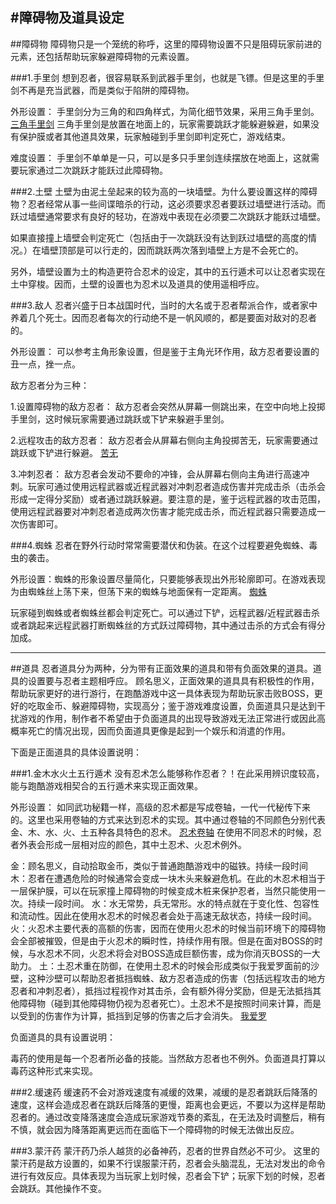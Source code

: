 ﻿
#障碍物及道具设定
------

##障碍物
障碍物只是一个笼统的称呼，这里的障碍物设置不只是阻碍玩家前进的元素，还包括帮助玩家躲避障碍物的元素设置。

###1.手里剑
想到忍者，很容易联系到武器手里剑，也就是飞镖。但是这里的手里剑不再是充当武器，而是类似于陷阱的障碍物。

外形设置：
手里剑分为三角的和四角样式，为简化细节效果，采用三角手里剑。
[三角手里剑][1]
三角手里剑是放置在地面上的，玩家需要跳跃才能躲避躲避，如果没有保护膜或者其他道具效果，玩家触碰到手里剑即判定死亡，游戏结束。

难度设置：
手里剑不单单是一只，可以是多只手里剑连续摆放在地面上，这就需要玩家通过二次跳跃才能跃过此障碍物。

###2.土壁
土壁为由泥土垒起来的较为高的一块墙壁。为什么要设置这样的障碍物？忍者经常从事一些间谍暗杀的行动，这必须要求忍者要跃过墙壁进行活动。而跃过墙壁通常要求有良好的轻功，在游戏中表现在必须要二次跳跃才能跃过墙壁。

如果直接撞上墙壁会判定死亡（包括由于一次跳跃没有达到跃过墙壁的高度的情况。）在墙壁顶部是可以行走的，因而跳跃两次落到墙壁上方是不会死亡的。

另外，墙壁设置为土的构造更符合忍术的设定，其中的五行遁术可以让忍者实现在土中穿梭。因而，土壁的设置也为忍术以及道具的使用遥相呼应。

###3.敌人
忍者兴盛于日本战国时代，当时的大名或于忍者帮派合作，或者家中养着几个死士。因而忍者每次的行动绝不是一帆风顺的，都是要面对敌对的忍者的。

外形设置：
可以参考主角形象设置，但是鉴于主角光环作用，敌方忍者要设置的丑一点，挫一点。

敌方忍者分为三种：

1.设置障碍物的敌方忍者：
敌方忍者会突然从屏幕一侧跳出来，在空中向地上投掷手里剑，这时候玩家需要通过跳跃或下铲来躲避手里剑。

2.远程攻击的敌方忍者：
敌方忍者会从屏幕右侧向主角投掷苦无，玩家需要通过跳跃或下铲进行躲避。
[苦无][2]

3.冲刺忍者：
敌方忍者会发动不要命的冲锋，会从屏幕右侧向主角进行高速冲刺。玩家可通过使用远程武器或近程武器对冲刺忍者造成伤害并完成击杀（击杀会形成一定得分奖励）或者通过跳跃躲避。要注意的是，鉴于远程武器的攻击范围，使用远程武器要对冲刺忍者造成两次伤害才能完成击杀，而近程武器只需要造成一次伤害即可。

###4.蜘蛛
忍者在野外行动时常常需要潜伏和伪装。在这个过程要避免蜘蛛、毒虫的袭击。

外形设置：蜘蛛的形象设置尽量简化，只要能够表现出外形轮廓即可。在游戏表现为由蜘蛛丝上荡下来，但荡下来的蜘蛛与地面保有一定距离。
[蜘蛛][3]

玩家碰到蜘蛛或者蜘蛛丝都会判定死亡。可以通过下铲，远程武器/近程武器击杀或者跳起来远程武器打断蜘蛛丝的方式跃过障碍物，其中通过击杀的方式会有得分加成。

-------

##道具
    忍者道具分为两种，分为带有正面效果的道具和带有负面效果的道具。道具的设置要与忍者主题相呼应。
顾名思义，正面效果的道具具有积极性的作用，帮助玩家更好的进行游行，在跑酷游戏中这一具体表现为帮助玩家击败BOSS，更好的吃取金币、躲避障碍物，实现高分；鉴于游戏难度设置，负面道具只是达到干扰游戏的作用，制作者不希望由于负面道具的出现导致游戏无法正常进行或因此高概率死亡的情况出现，因而负面道具更像是起到一个娱乐和消遣的作用。

下面是正面道具的具体设置说明：

###1.金木水火土五行遁术
没有忍术怎么能够称作忍者？！在此采用辨识度较高，能与跑酷游戏相契合的五行遁术来实现正面效果。

外形设置：
如同武功秘籍一样，高级的忍术都是写成卷轴，一代一代秘传下来的。这里也采用卷轴的方式来达到忍术的实现。其中通过卷轴的不同颜色分别代表金、木、水、火、土五种各具特色的忍术。
[忍术卷轴][4]
在使用不同忍术的时候，忍者外表会形成一层相对应的颜色，其中土忍术、火忍术例外。

金：顾名思义，自动拾取金币，类似于普通跑酷游戏中的磁铁。持续一段时间
木：忍者在遭遇危险的时候通常会变成一块木头来躲避危机。在此的木忍术相当于一层保护膜，可以在玩家撞上障碍物的时候变成木桩来保护忍者，当然只能使用一次。持续一段时间。
水：水无常势，兵无常形。水的特点就在于变化性、包容性和流动性。因此在使用水忍术的时候忍者会处于高速无敌状态，持续一段时间。
火：火忍术主要代表的高额的伤害，因而在使用火忍术的时候当前环境下的障碍物会全部被摧毁，但是由于火忍术的瞬时性，持续作用有限。但是在面对BOSS的时候，与水忍术不同，火忍术将会对BOSS造成巨额伤害，成为你消灭BOSS的一大助力。
土：土忍术重在防御，在使用土忍术的时候会形成类似于我爱罗面前的沙壁，这种沙壁可以帮助忍者抵挡蜘蛛、敌方忍者造成的伤害（包括远程攻击的地方忍者和冲刺忍者），抵挡过程视作对其击杀，会有额外得分奖励，但是无法抵挡其他障碍物（碰到其他障碍物仍视为忍者死亡）。土忍术不是按照时间来计算，而是以受到的伤害作为计算，抵挡到足够的伤害之后才会消失。
[我爱罗][5]

负面道具的具有设置说明：

毒药的使用是每一个忍者所必备的技能。当然敌方忍者也不例外。负面道具打算以毒药这种形式来实现。

###2.缓速药
缓速药不会对游戏速度有减缓的效果，减缓的是忍者跳跃后降落的速度，这样会造成忍者在跳跃后降落的更慢，距离也会更远，不要以为这样是帮助忍者的。通过改变降落速度会造成玩家游戏节奏的紊乱，在无法及时调整后，稍有不慎，就会因为降落距离更远而在面临下一个障碍物的时候无法做出反应。

###3.蒙汗药
蒙汗药乃杀人越货的必备神药，忍者的世界自然必不可少。
这里的蒙汗药是敌方设置的，如果不行误服蒙汗药，忍者会头脑混乱，无法对发出的命令进行有效反应。具体表现为当玩家上划时候，忍者会下铲；玩家下划的时候，忍者会跳跃。其他操作不变。




  [1]: http://baike.baidu.com/picture/19500/4995288/0/064936382f593c64b8998f8f.html?fr=lemma&ct=single#aid=0&pic=064936382f593c64b8998f8f
  [2]: http://baike.baidu.com/picture/114776/114776/0/43a7d933c895d1432c78b66f70f082025aaf076b.html?fr=lemma&ct=single#aid=0&pic=43a7d933c895d1432c78b66f70f082025aaf076b
  [3]: http://image.baidu.com/i?ct=503316480&z=0&tn=baiduimagedetail&ipn=d&word=%E8%9C%98%E8%9B%9B%20%E6%B8%B8%E6%88%8F&step_word=&pn=5&spn=0&di=2344430550&pi=&rn=1&is=&istype=&ie=utf-8&oe=utf-8&in=17092&cl=2&lm=-1&st=&cs=2235120795,3275525409&os=1906923259,659927936&adpicid=0&ln=1932&fr=&fmq=1424074161353_R&ic=&s=&se=&sme=0&tab=&width=&height=&face=&ist=&jit=&cg=&objurl=http://p2.img.cctvpic.com/nettv/newgame/cdn_pic/2200/mzm.ejdyjqel.png&fromurl=ippr_z2C$qAzdH3FAzdH3F2w4jf_z&e3Bvgpe_z&e3BvgAzdH3Fda8dAzdH3Fy57xt_88adAzdH3Fddll_z&e3Bfip4s
  [4]: http://image.baidu.com/i?ct=503316480&z=0&tn=baiduimagedetail&ipn=d&word=%E5%BF%8D%E6%9C%AF%E5%8D%B7%E8%BD%B4&step_word=&pn=2&spn=0&di=108857379510&pi=&rn=1&is=&istype=2&ie=utf-8&oe=utf-8&in=4244&cl=2&lm=-1&st=-1&cs=3209816673,101843784&os=1938232307,3941872250&adpicid=0&ln=1823&fr=&fmq=1424074931410_R&ic=0&s=&se=1&sme=0&tab=&width=&height=&face=0&ist=&jit=&cg=&objurl=http://pic.baike.soso.com/p/20110713/bki-20110713124627-1805321021.jpg&fromurl=ippr_z2C$qAzdH3FAzdH3Fkwthj_z&e3Bf5257_z&e3Bv54AzdH3Fi098mdc_z&e3Bip4?fr=Sr6je&fr=sc9ddnala
  [5]: http://image.baidu.com/i?ct=503316480&z=0&tn=baiduimagedetail&ipn=d&word=%E6%88%91%E7%88%B1%E7%BD%97%20%E6%B2%99&step_word=&pn=58&spn=0&di=165422971890&pi=&rn=1&is=&istype=2&ie=utf-8&oe=utf-8&in=19243&cl=2&lm=-1&st=-1&cs=4222333912,1803326095&os=2630137730,10619092&adpicid=0&ln=1982&fr=&fmq=1424076431401_R&ic=0&s=&se=1&sme=0&tab=&width=&height=&face=0&ist=&jit=&cg=&objurl=http://s6.sinaimg.cn/bmiddle/4ccc05d74b185228ad755&fromurl=ippr_z2C$qAzdH3FAzdH3Fks52_z&e3Bftgw_z&e3Bv54_z&e3BvgAzdH3FfAzdH3Fks52_9vvvac10a8aaal50_z&e3Bip4s